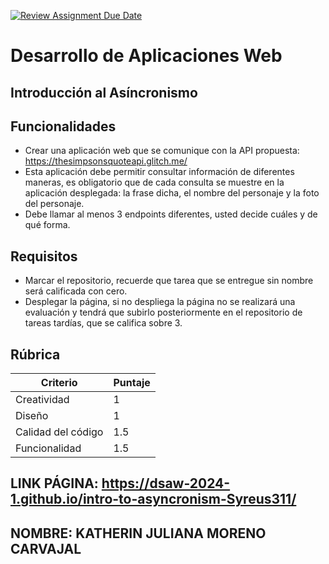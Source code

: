 [![Review Assignment Due Date](https://classroom.github.com/assets/deadline-readme-button-24ddc0f5d75046c5622901739e7c5dd533143b0c8e959d652212380cedb1ea36.svg)](https://classroom.github.com/a/IzcH6WD-)

# Desarrollo de Aplicaciones Web

## Introducción al Asíncronismo

## Funcionalidades

-   Crear una aplicación web que se comunique con la API propuesta: https://thesimpsonsquoteapi.glitch.me/
-   Esta aplicación debe permitir consultar información de diferentes maneras, es obligatorio que de cada consulta se muestre en la aplicación desplegada: la frase dicha, el nombre del personaje y la foto del personaje.
-   Debe llamar al menos 3 endpoints diferentes, usted decide cuáles y de qué forma.

## Requisitos

-   Marcar el repositorio, recuerde que tarea que se entregue sin nombre será calificada con cero.
-   Desplegar la página, si no despliega la página no se realizará una evaluación y tendrá que subirlo posteriormente en el repositorio de tareas tardías, que se califica sobre 3.

## Rúbrica

| Criterio           | Puntaje |
| ------------------ | ------- |
| Creatividad        | 1       |
| Diseño             | 1       |
| Calidad del código | 1.5     |
| Funcionalidad      | 1.5     |

## LINK PÁGINA: https://dsaw-2024-1.github.io/intro-to-asyncronism-Syreus311/

## NOMBRE: KATHERIN JULIANA MORENO CARVAJAL
